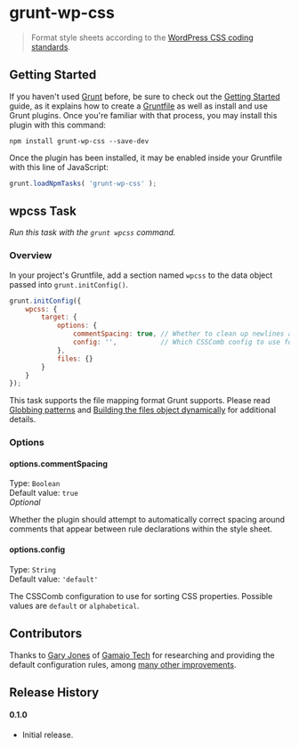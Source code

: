 # grunt-wp-css

> Format style sheets according to the [WordPress CSS coding standards](http://make.wordpress.org/core/handbook/coding-standards/css/).


## Getting Started

If you haven't used [Grunt](http://gruntjs.com/) before, be sure to check out the [Getting Started](http://gruntjs.com/getting-started) guide, as it explains how to create a [Gruntfile](http://gruntjs.com/sample-gruntfile) as well as install and use Grunt plugins. Once you're familiar with that process, you may install this plugin with this command:

```shell
npm install grunt-wp-css --save-dev
```

Once the plugin has been installed, it may be enabled inside your Gruntfile with this line of JavaScript:

```js
grunt.loadNpmTasks( 'grunt-wp-css' );
```

## wpcss Task

_Run this task with the `grunt wpcss` command._


### Overview

In your project's Gruntfile, add a section named `wpcss` to the data object passed into `grunt.initConfig()`.

```js
grunt.initConfig({
    wpcss: {
        target: {
            options: {
                commentSpacing: true, // Whether to clean up newlines around comments between CSS rules.
                config: '',           // Which CSSComb config to use for sorting properties.
            },
            files: {}
        }
    }
});
```
This task supports the file mapping format Grunt supports. Please read [Globbing patterns](http://gruntjs.com/configuring-tasks#globbing-patterns) and [Building the files object dynamically](http://gruntjs.com/configuring-tasks#building-the-files-object-dynamically) for additional details.


### Options

#### options.commentSpacing
Type: `Boolean`  
Default value: `true`  
*Optional*

Whether the plugin should attempt to automatically correct spacing around comments that appear between rule declarations within the style sheet.

#### options.config
Type: `String`  
Default value: `'default'`

The CSSComb configuration to use for sorting CSS properties. Possible values are `default` or `alphabetical`.


## Contributors

Thanks to [Gary Jones](https://github.com/GaryJones) of [Gamajo Tech](http://gamajo.com/) for researching and providing the default configuration rules, among [many other improvements](https://github.com/cedaro/grunt-wp-css/commits?author=GaryJones).


## Release History

#### 0.1.0

* Initial release.
